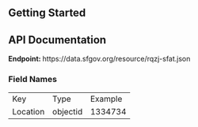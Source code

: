 <h2> Getting Started </h2>

<h2> API Documentation </h2>
<b>Endpoint: </b> https://data.sfgov.org/resource/rqzj-sfat.json
<h3>Field Names</h3>
<table style="width: 100%;">
<tbody>
<tr><td>Key</td><td>Type</td><td>Example</td></tr>
  
<tr><td>Location</td><td>objectid</td><td>1334734</td></tr>
</tbody>
</table>
